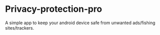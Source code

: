 # Privacy-protection-pro
A simple app to keep your android device safe from unwanted ads/fishing sites/trackers.
